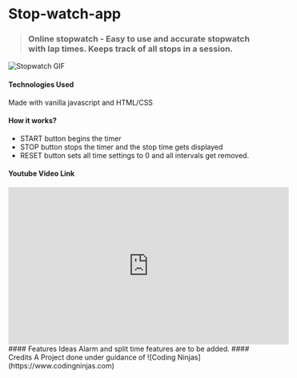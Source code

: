 # Stop-watch-app
> ### Online stopwatch -  Easy to use and accurate stopwatch with lap times. Keeps track of all stops in a session.
![Stopwatch GIF](https://media.giphy.com/media/jueWTklJNqsFu17f90/source.gif)

#### Technologies Used
Made with vanilla javascript and HTML/CSS
#### How it works?
- START button begins the timer
- STOP button stops the timer and the stop time gets displayed
- RESET button sets all time settings to 0 and all intervals get removed.
#### Youtube Video Link
<iframe width="560" height="315" src="https://www.youtube.com/embed/3j6SHAluWpo" title="YouTube video player" frameborder="0" allow="accelerometer; autoplay; clipboard-write; encrypted-media; gyroscope; picture-in-picture" allowfullscreen></iframe>
#### Features Ideas
Alarm and split time features are to be added.
#### Credits
A Project done under guidance of ![Coding Ninjas](https://www.codingninjas.com)
